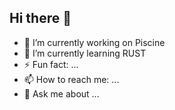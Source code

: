 ## Hi there 👋

- 🔭 I’m currently working on Piscine
- 🌱 I’m currently learning RUST
- ⚡ Fun fact: ...
- 📫 How to reach me: ...
- 💬 Ask me about ...
